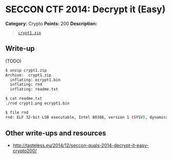 # SECCON CTF 2014: Decrypt it (Easy)

**Category:** Crypto
**Points:** 200
**Description:**

> [`crypt1.zip`](crypt1.zip)

## Write-up

(TODO)

```bash
$ unzip crypt1.zip
Archive:  crypt1.zip
  inflating: ecrypt1.bin
  inflating: rnd
  inflating: readme.txt

$ cat readme.txt
./rnd crypt1.png ecrypt1.bin

$ file rnd
rnd: ELF 32-bit LSB executable, Intel 80386, version 1 (SYSV), dynamically linked (uses shared libs), for GNU/Linux 2.6.24, stripped
```

## Other write-ups and resources

* http://tasteless.eu/2014/12/seccon-quals-2014-decrypt-it-easy-crypto200/
